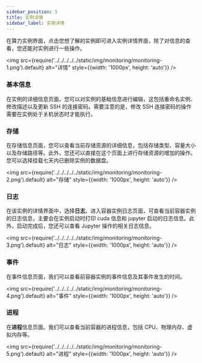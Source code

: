 ```yaml
---
sidebar_position: 5
title: 实例详情
sidebar_label: 实例详情
---
```


在算力实例界面，点击您想了解的实例即可进入实例详情界面，除了对信息的查看，您还能对实例进行一些操作。

<img src={require('../../../../../static/img/monitoring/monitoring-1.png').default} alt="详情" style={{width: '1000px', height: 'auto'}} />

### 基本信息

在实例的详细信息页面，您可以对实例的基础信息进行编辑，这包括重命名实例、修改描述以及更新 SSH 的连接密码。需要注意的是，修改 SSH 连接密码的操作需要在实例处于关机状态时才能执行。

### 存储

在存储信息页面，您可以查看当前存储资源的详细信息，包括存储类型、容量大小以及存储路径等。此外，您还可以直接在这个页面上进行存储资源的增加的操作。您可以选择挂载七天内已删除实例的数据盘。

<img src={require('../../../../../static/img/monitoring/monitoring-2.png').default} alt="存储" style={{width: '1000px', height: 'auto'}} />

### 日志

在该实例的详情界面中，选择**日志**。进入容器实例日志页面，可查看当前容器实例的日志信息，主要会在实例启动时打印 cuda 信息和 jupyter 启动的日志信息。此外，启动完成后，您还可以查看 Jupyter 操作的相关日志信息。

<img src={require('../../../../../static/img/monitoring/monitoring-3.png').default} alt="日志" style={{width: '1000px', height: 'auto'}} />

### 事件

在事件信息页面，我们可以查看前容器实例的事件信息及其事件发生的时间。

<img src={require('../../../../../static/img/monitoring/monitoring-4.png').default} alt="事件" style={{width: '1000px', height: 'auto'}} />

### 进程

在**进程**信息页面。我们可以查看当前容器的进程信息，包括 CPU、物理内存、虚拟内存等。

<img src={require('../../../../../static/img/monitoring/monitoring-5.png').default} alt="进程" style={{width: '1000px', height: 'auto'}} />
